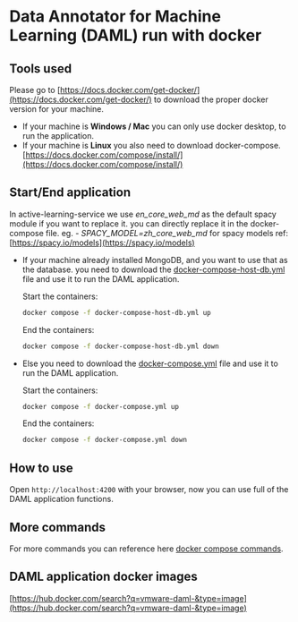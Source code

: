 # Data Annotator for Machine Learning (DAML) run with docker


## Tools used
Please go to [https://docs.docker.com/get-docker/](https://docs.docker.com/get-docker/) to download the proper docker version for your machine.
- If your machine is **Windows / Mac** you can only use docker desktop, to run the application.
- If your machine is **Linux** you also need to download docker-compose. [https://docs.docker.com/compose/install/](https://docs.docker.com/compose/install/)

## Start/End application
In active-learning-service we use _en_core_web_md_ as the default spacy module if you want to replace it. you can directly replace it in the docker-compose file. eg. _- SPACY_MODEL=zh_core_web_md_  for spacy models ref: [https://spacy.io/models](https://spacy.io/models)

- If your machine already installed MongoDB, and you want to use that as the database. you need to download the [docker-compose-host-db.yml](docker-compose-host-db.yml) file and use it to run the DAML application.

  Start the containers:
    ```bash
    docker compose -f docker-compose-host-db.yml up
    ```
  End the containers:
  ```bash
  docker compose -f docker-compose-host-db.yml down
  ```

- Else you need to download the [docker-compose.yml](docker-compose.yml) file and use it to run the DAML application.

  Start the containers:
  ```bash
  docker compose -f docker-compose.yml up
  ```
  End the containers:
  ```bash
  docker compose -f docker-compose.yml down
  ```

## How to use
Open `http://localhost:4200` with your browser, now you can use full of the DAML application functions.

## More commands
For more commands you can reference here [docker compose commands](https://docs.docker.com/engine/reference/commandline/compose/#child-commands).

## DAML application docker images
[https://hub.docker.com/search?q=vmware-daml-&type=image](https://hub.docker.com/search?q=vmware-daml-&type=image)